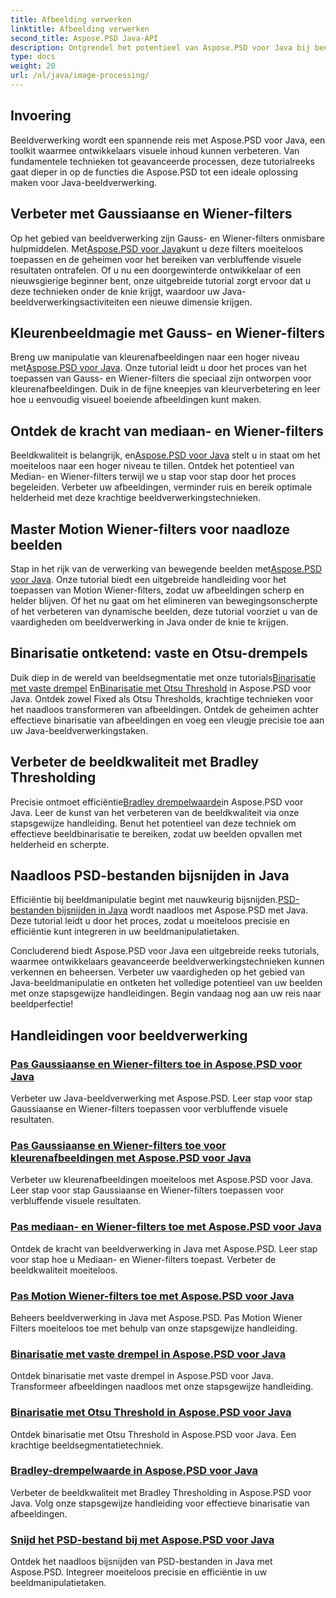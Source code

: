 ```yaml
---
title: Afbeelding verwerken
linktitle: Afbeelding verwerken
second_title: Aspose.PSD Java-API
description: Ontgrendel het potentieel van Aspose.PSD voor Java bij beeldverwerking. Leer stap voor stap de Gauss-, Wiener-, Mediaan- en Motion Wiener-filters toe te passen.
type: docs
weight: 20
url: /nl/java/image-processing/
---
```

## Invoering

Beeldverwerking wordt een spannende reis met Aspose.PSD voor Java, een toolkit waarmee ontwikkelaars visuele inhoud kunnen verbeteren. Van fundamentele technieken tot geavanceerde processen, deze tutorialreeks gaat dieper in op de functies die Aspose.PSD tot een ideale oplossing maken voor Java-beeldverwerking.

## Verbeter met Gaussiaanse en Wiener-filters

 Op het gebied van beeldverwerking zijn Gauss- en Wiener-filters onmisbare hulpmiddelen. Met[Aspose.PSD voor Java](./apply-gaussian-wiener-filters/)kunt u deze filters moeiteloos toepassen en de geheimen voor het bereiken van verbluffende visuele resultaten ontrafelen. Of u nu een doorgewinterde ontwikkelaar of een nieuwsgierige beginner bent, onze uitgebreide tutorial zorgt ervoor dat u deze technieken onder de knie krijgt, waardoor uw Java-beeldverwerkingsactiviteiten een nieuwe dimensie krijgen.

## Kleurenbeeldmagie met Gauss- en Wiener-filters

 Breng uw manipulatie van kleurenafbeeldingen naar een hoger niveau met[Aspose.PSD voor Java](./apply-gaussian-wiener-filters-color-image/). Onze tutorial leidt u door het proces van het toepassen van Gauss- en Wiener-filters die speciaal zijn ontworpen voor kleurenafbeeldingen. Duik in de fijne kneepjes van kleurverbetering en leer hoe u eenvoudig visueel boeiende afbeeldingen kunt maken.

## Ontdek de kracht van mediaan- en Wiener-filters

 Beeldkwaliteit is belangrijk, en[Aspose.PSD voor Java](./apply-median-wiener-filters/) stelt u in staat om het moeiteloos naar een hoger niveau te tillen. Ontdek het potentieel van Median- en Wiener-filters terwijl we u stap voor stap door het proces begeleiden. Verbeter uw afbeeldingen, verminder ruis en bereik optimale helderheid met deze krachtige beeldverwerkingstechnieken.

## Master Motion Wiener-filters voor naadloze beelden

 Stap in het rijk van de verwerking van bewegende beelden met[Aspose.PSD voor Java](./apply-motion-wiener-filters/). Onze tutorial biedt een uitgebreide handleiding voor het toepassen van Motion Wiener-filters, zodat uw afbeeldingen scherp en helder blijven. Of het nu gaat om het elimineren van bewegingsonscherpte of het verbeteren van dynamische beelden, deze tutorial voorziet u van de vaardigheden om beeldverwerking in Java onder de knie te krijgen.

## Binarisatie ontketend: vaste en Otsu-drempels

 Duik diep in de wereld van beeldsegmentatie met onze tutorials[Binarisatie met vaste drempel](./binarization-fixed-threshold/) En[Binarisatie met Otsu Threshold](./binarization-otsu-threshold/) in Aspose.PSD voor Java. Ontdek zowel Fixed als Otsu Thresholds, krachtige technieken voor het naadloos transformeren van afbeeldingen. Ontdek de geheimen achter effectieve binarisatie van afbeeldingen en voeg een vleugje precisie toe aan uw Java-beeldverwerkingstaken.

## Verbeter de beeldkwaliteit met Bradley Thresholding

 Precisie ontmoet efficiëntie[Bradley drempelwaarde](./bradley-thresholding/)in Aspose.PSD voor Java. Leer de kunst van het verbeteren van de beeldkwaliteit via onze stapsgewijze handleiding. Benut het potentieel van deze techniek om effectieve beeldbinarisatie te bereiken, zodat uw beelden opvallen met helderheid en scherpte.

## Naadloos PSD-bestanden bijsnijden in Java

 Efficiëntie bij beeldmanipulatie begint met nauwkeurig bijsnijden.[PSD-bestanden bijsnijden in Java](./crop-psd-file/) wordt naadloos met Aspose.PSD met Java. Deze tutorial leidt u door het proces, zodat u moeiteloos precisie en efficiëntie kunt integreren in uw beeldmanipulatietaken.

Concluderend biedt Aspose.PSD voor Java een uitgebreide reeks tutorials, waarmee ontwikkelaars geavanceerde beeldverwerkingstechnieken kunnen verkennen en beheersen. Verbeter uw vaardigheden op het gebied van Java-beeldmanipulatie en ontketen het volledige potentieel van uw beelden met onze stapsgewijze handleidingen. Begin vandaag nog aan uw reis naar beeldperfectie!
## Handleidingen voor beeldverwerking
### [Pas Gaussiaanse en Wiener-filters toe in Aspose.PSD voor Java](./apply-gaussian-wiener-filters/)
Verbeter uw Java-beeldverwerking met Aspose.PSD. Leer stap voor stap Gaussiaanse en Wiener-filters toepassen voor verbluffende visuele resultaten.
### [Pas Gaussiaanse en Wiener-filters toe voor kleurenafbeeldingen met Aspose.PSD voor Java](./apply-gaussian-wiener-filters-color-image/)
Verbeter uw kleurenafbeeldingen moeiteloos met Aspose.PSD voor Java. Leer stap voor stap Gaussiaanse en Wiener-filters toepassen voor verbluffende visuele resultaten.
### [Pas mediaan- en Wiener-filters toe met Aspose.PSD voor Java](./apply-median-wiener-filters/)
Ontdek de kracht van beeldverwerking in Java met Aspose.PSD. Leer stap voor stap hoe u Mediaan- en Wiener-filters toepast. Verbeter de beeldkwaliteit moeiteloos.
### [Pas Motion Wiener-filters toe met Aspose.PSD voor Java](./apply-motion-wiener-filters/)
Beheers beeldverwerking in Java met Aspose.PSD. Pas Motion Wiener Filters moeiteloos toe met behulp van onze stapsgewijze handleiding.
### [Binarisatie met vaste drempel in Aspose.PSD voor Java](./binarization-fixed-threshold/)
Ontdek binarisatie met vaste drempel in Aspose.PSD voor Java. Transformeer afbeeldingen naadloos met onze stapsgewijze handleiding.
### [Binarisatie met Otsu Threshold in Aspose.PSD voor Java](./binarization-otsu-threshold/)
Ontdek binarisatie met Otsu Threshold in Aspose.PSD voor Java. Een krachtige beeldsegmentatietechniek.
### [Bradley-drempelwaarde in Aspose.PSD voor Java](./bradley-thresholding/)
Verbeter de beeldkwaliteit met Bradley Thresholding in Aspose.PSD voor Java. Volg onze stapsgewijze handleiding voor effectieve binarisatie van afbeeldingen.
### [Snijd het PSD-bestand bij met Aspose.PSD voor Java](./crop-psd-file/)
Ontdek het naadloos bijsnijden van PSD-bestanden in Java met Aspose.PSD. Integreer moeiteloos precisie en efficiëntie in uw beeldmanipulatietaken.